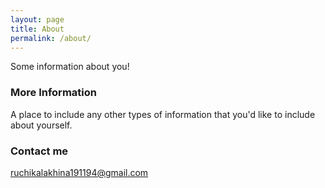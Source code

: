 ```yaml
---
layout: page
title: About
permalink: /about/
---
```


Some information about you!

### More Information

A place to include any other types of information that you'd like to include about yourself.

### Contact me

[ruchikalakhina191194@gmail.com](mailto:ruchikalakhina191194@gmail.com)
